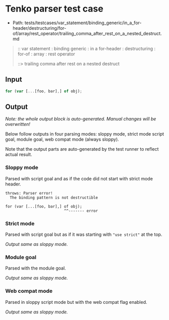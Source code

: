 # Tenko parser test case

- Path: tests/testcases/var_statement/binding_generic/in_a_for-header/destructuring/for-of/array/rest_operator/trailing_comma_after_rest_on_a_nested_destruct.md

> :: var statement : binding generic : in a for-header : destructuring : for-of : array : rest operator
>
> ::> trailing comma after rest on a nested destruct

## Input

`````js
for (var [...[foo, bar],] of obj);
`````

## Output

_Note: the whole output block is auto-generated. Manual changes will be overwritten!_

Below follow outputs in four parsing modes: sloppy mode, strict mode script goal, module goal, web compat mode (always sloppy).

Note that the output parts are auto-generated by the test runner to reflect actual result.

### Sloppy mode

Parsed with script goal and as if the code did not start with strict mode header.

`````
throws: Parser error!
  The binding pattern is not destructible

for (var [...[foo, bar],] of obj);
                          ^^------- error
`````

### Strict mode

Parsed with script goal but as if it was starting with `"use strict"` at the top.

_Output same as sloppy mode._

### Module goal

Parsed with the module goal.

_Output same as sloppy mode._

### Web compat mode

Parsed in sloppy script mode but with the web compat flag enabled.

_Output same as sloppy mode._
